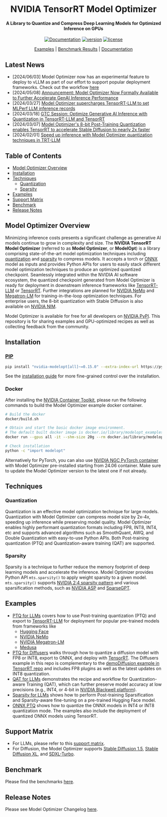 <div align="center">

# NVIDIA TensorRT Model Optimizer

#### A Library to Quantize and Compress Deep Learning Models for Optimized Inference on GPUs

[![Documentation](https://img.shields.io/badge/Documentation-latest-brightgreen.svg?style=flat)](https://nvidia.github.io/TensorRT-Model-Optimizer)
[![version](https://img.shields.io/pypi/v/nvidia-modelopt?label=Release)](https://pypi.org/project/nvidia-modelopt/)
[![license](https://img.shields.io/badge/License-MIT-blue)](./LICENSE)

[Examples](#examples) |
[Benchmark Results](./benchmark.md) |
[Documentation](https://nvidia.github.io/TensorRT-Model-Optimizer)

</div>

## Latest News

- \[2024/06/03\] Model Optimizer now has an experimental feature to deploy to vLLM as part of our effort to support popular deployment frameworks. Check out the workflow [here](./llm_ptq/README.md#deploy-fp8-quantized-model-using-vllm)
- \[2024/05/08\] [Announcement: Model Optimizer Now Formally Available to Further Accelerate GenAI Inference Performance](https://developer.nvidia.com/blog/accelerate-generative-ai-inference-performance-with-nvidia-tensorrt-model-optimizer-now-publicly-available/)
- \[2024/03/27\] [Model Optimizer supercharges TensorRT-LLM to set MLPerf LLM inference records](https://developer.nvidia.com/blog/nvidia-h200-tensor-core-gpus-and-nvidia-tensorrt-llm-set-mlperf-llm-inference-records/)
- \[2024/03/18\] [GTC Session: Optimize Generative AI Inference with Quantization in TensorRT-LLM and TensorRT](https://www.nvidia.com/en-us/on-demand/session/gtc24-s63213/)
- \[2024/03/07\] [Model Optimizer's 8-bit Post-Training Quantization enables TensorRT to accelerate Stable Diffusion to nearly 2x faster](https://developer.nvidia.com/blog/tensorrt-accelerates-stable-diffusion-nearly-2x-faster-with-8-bit-post-training-quantization/)
- \[2024/02/01\] [Speed up inference with Model Optimizer quantization techniques in TRT-LLM](https://github.com/NVIDIA/TensorRT-LLM/blob/main/docs/source/blogs/quantization-in-TRT-LLM.md)

## Table of Contents

- [Model Optimizer Overview](#model-optimizer-overview)
- [Installation](#installation)
- [Techniques](#techniques)
  - [Quantization](#quantization)
  - [Sparsity](#sparsity)
- [Examples](#examples)
- [Support Matrix](#support-matrix)
- [Benchmark](#benchmark)
- [Release Notes](#release-notes)

## Model Optimizer Overview

Minimizing inference costs presents a significant challenge as generative AI models continue to grow in complexity and size. The **NVIDIA TensorRT Model Optimizer** (referred to as **Model Optimizer**, or **ModelOpt**) is a library comprising state-of-the-art model optimization techniques including [quantization](#quantization) and [sparsity](#sparsity) to compress models. It accepts a torch or [ONNX](https://github.com/onnx/onnx) model as inputs and provides Python APIs for users to easily stack different model optimization techniques to produce an optimized quantized checkpoint. Seamlessly integrated within the NVIDIA AI software ecosystem, the quantized checkpoint generated from Model Optimizer is ready for deployment in downstream inference frameworks like [TensorRT-LLM](https://github.com/NVIDIA/TensorRT-LLM/tree/main/examples/quantization) or [TensorRT](https://github.com/NVIDIA/TensorRT). Further integrations are planned for [NVIDIA NeMo](https://github.com/NVIDIA/NeMo) and [Megatron-LM](https://github.com/NVIDIA/Megatron-LM) for training-in-the-loop optimization techniques. For enterprise users, the 8-bit quantization with Stable Diffusion is also available on [NVIDIA NIM](https://developer.nvidia.com/blog/nvidia-nim-offers-optimized-inference-microservices-for-deploying-ai-models-at-scale/).

Model Optimizer is available for free for all developers on [NVIDIA PyPI](https://pypi.org/project/nvidia-modelopt/). This repository is for sharing examples and GPU-optimized recipes as well as collecting feedback from the community.

## Installation

### [PIP](https://pypi.org/project/nvidia-modelopt/)

```bash
pip install "nvidia-modelopt[all]~=0.15.0" --extra-index-url https://pypi.nvidia.com
```

See the [installation guide](https://nvidia.github.io/TensorRT-Model-Optimizer/getting_started/2_installation.html) for more fine-grained control over the installation.

### Docker

After installing the [NVIDIA Container Toolkit](https://docs.nvidia.com/datacenter/cloud-native/container-toolkit),
please run the following commands to build the Model Optimizer example docker container.

```bash
# Build the docker
docker/build.sh

# Obtain and start the basic docker image environment.
# The default built docker image is docker.io/library/modelopt_examples:latest
docker run --gpus all -it --shm-size 20g --rm docker.io/library/modelopt_examples:latest bash

# Check installation
python -c "import modelopt"
```

Alternatively for PyTorch, you can also use [NVIDIA NGC PyTorch container](https://catalog.ngc.nvidia.com/orgs/nvidia/containers/pytorch/tags) with Model Optimizer pre-installed starting from 24.06 container. Make sure to update the Model Optimizer version to the latest one if not already.

## Techniques

### Quantization

Quantization is an effective model optimization technique for large models. Quantization with Model Optimizer can compress model size by 2x-4x, speeding up inference while preserving model quality. Model Optimizer enables highly performant quantization formats including FP8, INT8, INT4, etc and supports advanced algorithms such as SmoothQuant, AWQ, and Double Quantization with easy-to-use Python APIs. Both Post-training quantization (PTQ) and Quantization-aware training (QAT) are supported.

### Sparsity

Sparsity is a technique to further reduce the memory footprint of deep learning models and accelerate the inference. Model Optimizer provides Python API `mts.sparsity()` to apply weight sparsity to a given model. `mts.sparsity()` supports [NVIDIA 2:4 sparsity pattern](https://arxiv.org/pdf/2104.08378) and various sparsification methods, such as [NVIDIA ASP](https://github.com/NVIDIA/apex/tree/master/apex/contrib/sparsity) and [SparseGPT](https://arxiv.org/abs/2301.00774).

## Examples

- [PTQ for LLMs](./llm_ptq/README.md) covers how to use Post-training quantization (PTQ) and export to [TensorRT-LLM](https://github.com/NVIDIA/TensorRT-LLM) for deployment for popular pre-trained models from frameworks like
  - [Hugging Face](https://huggingface.co/docs/hub/en/models-the-hub)
  - [NVIDIA NeMo](https://github.com/NVIDIA/NeMo)
  - [NVIDIA Megatron-LM](https://github.com/NVIDIA/Megatron-LM)
  - [Medusa](https://github.com/FasterDecoding/Medusa)
- [PTQ for Diffusers](./diffusers/quantization/README.md) walks through how to quantize a diffusion model with FP8 or INT8, export to ONNX, and deploy with [TensorRT](https://github.com/NVIDIA/TensorRT/tree/release/10.0/demo/Diffusion). The Diffusers example in this repo is complementary to the [demoDiffusion example in TensorRT repo](https://github.com/NVIDIA/TensorRT/tree/release/10.0/demo/Diffusion#introduction) and includes FP8 plugins as well as the latest updates on INT8 quantization.
- [QAT for LLMs](./llm_qat/README.md) demonstrates the recipe and workflow for Quantization-aware Training (QAT), which can further preserve model accuracy at low precisions (e.g., INT4, or 4-bit in [NVIDIA Blackwell platform](https://www.nvidia.com/en-us/data-center/technologies/blackwell-architecture/)).
- [Sparsity for LLMs](./llm_sparsity/README.md) shows how to perform Post-training Sparsification and Sparsity-aware fine-tuning on a pre-trained Hugging Face model.
- [ONNX PTQ](./onnx_ptq/README.md) shows how to quantize the ONNX models in INT4 or INT8 quantization mode. The examples also include the deployment of quantized ONNX models using TensorRT.

## Support Matrix

- For LLMs, please refer to this [support matrix](./llm_ptq/README.md#model-support-list).
- For Diffusion, the Model Optimizer supports [Stable Diffusion 1.5](https://huggingface.co/runwayml/stable-diffusion-v1-5), [Stable Diffusion XL](https://huggingface.co/papers/2307.01952), and [SDXL-Turbo](https://huggingface.co/stabilityai/sdxl-turbo).

## Benchmark

Please find the benchmarks [here](./benchmark.md).

## Release Notes

Please see Model Optimizer Changelog [here](https://nvidia.github.io/TensorRT-Model-Optimizer/reference/0_versions.html).
